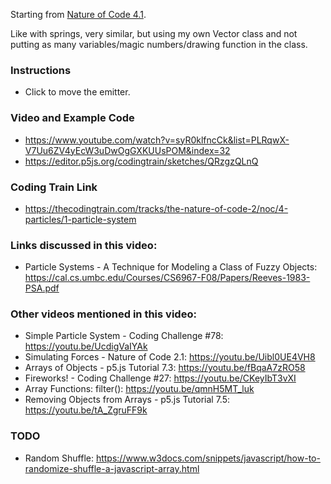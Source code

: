
Starting from [Nature of Code 4.1](https://www.youtube.com/watch?v=syR0klfncCk&list=PLRqwX-V7Uu6ZV4yEcW3uDwOgGXKUUsPOM&index=32).

Like with springs, very similar, but using my own Vector class and not putting as many variables/magic numbers/drawing function in the class. 

### Instructions
- Click to move the emitter. 

### Video and Example Code
- <https://www.youtube.com/watch?v=syR0klfncCk&list=PLRqwX-V7Uu6ZV4yEcW3uDwOgGXKUUsPOM&index=32>
- <https://editor.p5js.org/codingtrain/sketches/QRzgzQLnQ>

### Coding Train Link
- https://thecodingtrain.com/tracks/the-nature-of-code-2/noc/4-particles/1-particle-system

### Links discussed in this video:
- Particle Systems - A Technique for Modeling a Class of Fuzzy Objects: <https://cal.cs.umbc.edu/Courses/CS6967-F08/Papers/Reeves-1983-PSA.pdf>

### Other videos mentioned in this video:
- Simple Particle System - Coding Challenge #78: <https://youtu.be/UcdigVaIYAk>
- Simulating Forces - Nature of Code 2.1: <https://youtu.be/Uibl0UE4VH8>
- Arrays of Objects - p5.js Tutorial 7.3: <https://youtu.be/fBqaA7zRO58>
- Fireworks! - Coding Challenge #27: <https://youtu.be/CKeyIbT3vXI>
- Array Functions: filter(): <https://youtu.be/qmnH5MT_luk>
- Removing Objects from Arrays - p5.js Tutorial 7.5: <https://youtu.be/tA_ZgruFF9k>

### TODO
- Random Shuffle: https://www.w3docs.com/snippets/javascript/how-to-randomize-shuffle-a-javascript-array.html